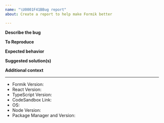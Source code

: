 ```yaml
---
name: "\U0001F41BBug report"
about: Create a report to help make Formik better

---
```


**Describe the bug**
<!--A clear and concise description of what the bug is. -->

**To Reproduce**
<!-- Steps to reproduce the behavior: -->

**Expected behavior**
<!-- A clear and concise description of what you expected to happen. -->

**Suggested solution(s)**
<!-- If applicable, add screenshots to help explain your problem. -->

**Additional context**
<!-- Add any other context about the problem here.  -->

---
<!-- PLEASE FILL THIS OUT -->
- Formik Version:
- React Version:
- TypeScript Version:
- CodeSandbox Link:
- OS: 
- Node Version:
- Package Manager and Version:
